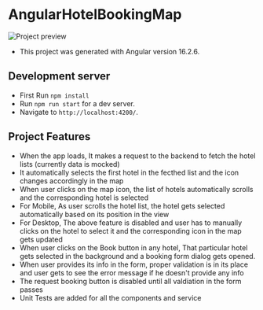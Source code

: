 # AngularHotelBookingMap

![Project preview](docs/preview.gif)

- This project was generated with Angular version 16.2.6.

## Development server

- First Run `npm install`
- Run `npm run start` for a dev server.
- Navigate to `http://localhost:4200/`.

## Project Features

- When the app loads, It makes a request to the backend to fetch the hotel lists (currently data is mocked)
- It automatically selects the first hotel in the fecthed list and the icon changes accordingly in the map
- When user clicks on the map icon, the list of hotels automatically scrolls and the corresponding hotel is selected
- For Mobile, As user scrolls the hotel list, the hotel gets selected automatically based on its position in the view
- For Desktop, The above feature is disabled and user has to manually clicks on the hotel to select it and the corresponding icon in the map gets updated
- When user clicks on the Book button in any hotel, That particular hotel gets selected in the background and a booking form dialog gets opened.
- When user provides its info in the form, proper validation is in its place and user gets to see the error message if he doesn't provide any info
- The request booking button is disabled until all valdiation in the form passes
- Unit Tests are added for all the components and service
